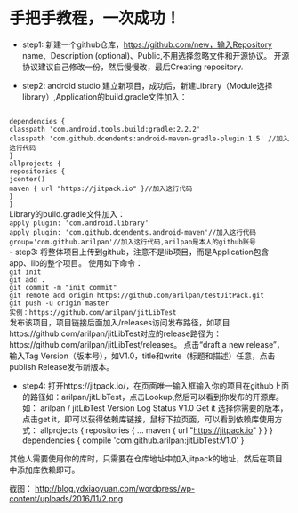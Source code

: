 # 手把手教程，一次成功！
- step1:
新建一个github仓库，https://github.com/new，输入Repository name、Description (optional)、Public,不用选择忽略文件和开源协议。
开源协议建议自己修改一份，然后慢慢改，最后Creating repository.

- step2:
android studio 建立新项目，成功后，新建Library（Module选择library）,Application的build.gradle文件加入：
<code>
dependencies {
classpath 'com.android.tools.build:gradle:2.2.2'
classpath 'com.github.dcendents:android-maven-gradle-plugin:1.5' //加入这行代码
}
allprojects {
repositories {
jcenter()
maven { url "https://jitpack.io" }//加入这行代码
}
}
</code>
Library的build.gradle文件加入：
<code>
apply plugin: 'com.android.library'
apply plugin: 'com.github.dcendents.android-maven'//加入这行代码
group='com.github.arilpan'//加入这行代码,arilpan是本人的github账号
</code>
- step3:
将整体项目上传到github，注意不是lib项目，而是Application包含app、lib的整个项目。
使用如下命令：
<code>
git init
git add .
git commit -m "init commit"
git remote add origin https://github.com/arilpan/testJitPack.git
git push -u origin master
实例：https://github.com/arilpan/jitLibTest
</code>
发布该项目，项目链接后面加入/releases访问发布路径，如项目https://github.com/arilpan/jitLibTest对应的release路径为：https://github.com/arilpan/jitLibTest/releases。
点击“draft a new release”，输入Tag Version（版本号），如V1.0，title和write（标题和描述）任意，点击publish Release发布新版本。

- step4:
打开https://jitpack.io/，在页面唯一输入框输入你的项目在github上面的路径如：arilpan/jitLibTest，点击Lookup,然后可以看到你发布的开源库。
如：
arilpan / jitLibTest
Version Log Status
V1.0 Get it
选择你需要的版本，点击get it，即可以获得依赖库链接，鼠标下拉页面，可以看到依赖库使用方式：
allprojects
{
repositories
{
...
maven { url "https://jitpack.io" }
}
}
dependencies
{
compile 'com.github.arilpan:jitLibTest:V1.0'
}

其他人需要使用你的库时，只需要在仓库地址中加入jitpack的地址，然后在项目中添加库依赖即可。

截图： http://blog.ydxiaoyuan.com/wordpress/wp-content/uploads/2016/11/2.png